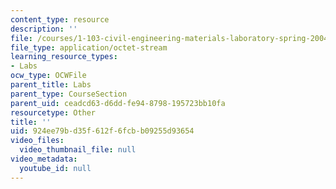 ```yaml
---
content_type: resource
description: ''
file: /courses/1-103-civil-engineering-materials-laboratory-spring-2004/924ee79bd35f612f6fcbb09255d93654_GroupA1.zip
file_type: application/octet-stream
learning_resource_types:
- Labs
ocw_type: OCWFile
parent_title: Labs
parent_type: CourseSection
parent_uid: ceadcd63-d6dd-fe94-8798-195723bb10fa
resourcetype: Other
title: ''
uid: 924ee79b-d35f-612f-6fcb-b09255d93654
video_files:
  video_thumbnail_file: null
video_metadata:
  youtube_id: null
---
```

